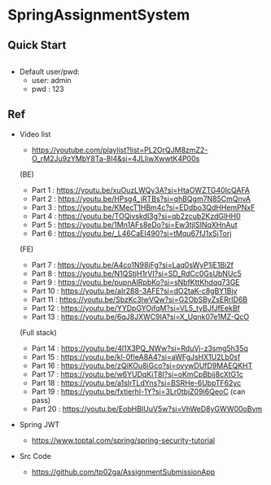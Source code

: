 # SpringAssignmentSystem

## Quick Start
```bash
```

- Default user/pwd:
	- user: admin
	- pwd : 123

## Ref
- Video list
	- https://youtube.com/playlist?list=PL2OrQJM8zmZ2-O_rM2Ju9zYMbY8Ta-8I4&si=4JLliwXwwtK4P00s
	
	(BE)
	- Part 1 : https://youtu.be/xuOuzLWQy3A?si=HtaOWZTG40IcQAFA
	- Part 2 : https://youtu.be/HPsg4_jRTBs?si=qhBQgm7N85CmQnvA
	- Part 3 : https://youtu.be/KMecT1HBm4c?si=EDdbo3QdHHemPNxF
	- Part 4 : https://youtu.be/TOQjvskdl3g?si=qb2zcub2KzdGlHH0
	- Part 5 : https://youtu.be/1Mn1AFs8eDo?si=Ew3tjlSINqXHnAut
	- Part 6 : https://youtu.be/_L46CaEI490?si=tMqu67fJ1xSjTorj

	(FE)
	- Part 7 : https://youtu.be/A4co1N98jFg?si=Laq0sWyP1jE1Bi2f
	- Part 8 : https://youtu.be/N1QStjH1rVI?si=SD_RdCc0GsUbNUc5
	- Part 9 : https://youtu.be/pupnAIRpbKo?si=sNbfKttKhdqq73GE
	- Part 10 : https://youtu.be/aIr288-3AFE?si=dO2taK-c8gBY1Bjv
	- Part 11 : https://youtu.be/SbzKc3lwVQw?si=G2ObSByZsERrID6B
	- Part 12 : https://youtu.be/YYDpGYOjfqM?si=VL5_tyBJfJfEekBf
	- Part 13 : https://youtu.be/6qJ8JXWC9IA?si=X_Uqnk07e1MZ-QcO

	(Full stack)
	- Part 14 : https://youtu.be/4l1X3PQ_NWw?si=RduVj-z3smg5h35q
	- Part 15 : https://youtu.be/kl-0fIeA8A4?si=aWFgJsHX1U2Lb0sf
	- Part 16 : https://youtu.be/zQiKOu8iGco?si=ovywDUfD9MAEQKHT
	- Part 17 : https://youtu.be/w6YUDqKiT8I?si=oKmCpBbij8cXtG1c
	- Part 18 : https://youtu.be/a1sIrTLdYns?si=BSRHe-6UbpTF62yc
	- Part 19 : https://youtu.be/fxtierhl-1Y?si=3Lr0tbjZ09i6QeoC  (can pass)
	- Part 20 : https://youtu.be/EobHBIUuV5w?si=VhWeD8yGWW00oBvm


- Spring JWT
	- https://www.toptal.com/spring/spring-security-tutorial

- Src Code
	- https://github.com/tp02ga/AssignmentSubmissionApp
